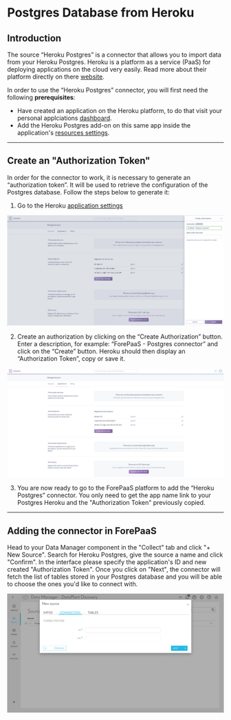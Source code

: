 # Postgres Database from Heroku

## Introduction

The source “Heroku Postgres” is a connector that allows you to import data from your Heroku Postgres. Heroku is a platform as a service (PaaS) for deploying applications on the cloud very easily. Read more about their platform directly on there [website](https://www.heroku.com/platform).

In order to use the “Heroku Postgres” connector, you will first need the following **prerequisites**: 
* Have created an application on the Heroku platform, to do that visit your personal applciations [dashboard](https://dashboard.heroku.com/apps).
* Add the Heroku Postgres add-on on this same app inside the application's [resources settings](https://dashboard.heroku.com/apps/APP_NAME/resources).

---

## Create an "Authorization Token"

In order for the connector to work, it is necessary to generate an “authorization token”. It will be used to retrieve the configuration of the Postgres database. Follow the steps below to generate it:

1. Go to the Heroku [application settings](https://dashboard.heroku.com/account/applications)

![Heroku 1](picts/heroku_auth.png)

2. Create an authorization by clicking on the “Create Authorization” button. Enter a description, for example: “ForePaaS - Postgres connector” and click on the “Create” button. Heroku should then display an “Authorization Token”, copy or save it.

![Heroku 2](picts/heroku_app.png)

3. You are now ready to go to the ForePaaS platform to add the “Heroku Postgres” connector. You only need to get the app name link to your Postgres Heroku and the "Authorization Token" previously copied.

---

## Adding the connector in ForePaaS

Head to your Data Manager component in the "Collect" tab and click "+ New Source". Search for Heroku Postgres, give the source a name and click "Confirm". In the interface please specify the application's ID and new created "Authorization Token". Once you click on "Next", the connector will fetch the list of tables stored in your Postgres database and you will be able to choose the ones you'd like to connect with.

![Heroku 3](picts/heroku_forepaas.png)
